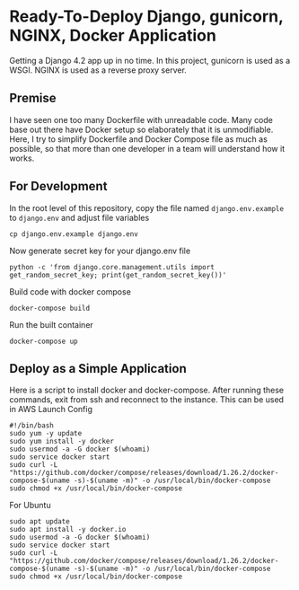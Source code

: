 # Ready-To-Deploy Django, gunicorn, NGINX, Docker Application
Getting a Django 4.2 app up in no time. In this project, gunicorn is used as a WSGI. NGINX is used as a reverse proxy server.

## Premise
I have seen one too many Dockerfile with unreadable code. Many code base out there have Docker setup so elaborately that it is unmodifiable. Here, I try to simplify Dockerfile and Docker Compose file as much as possible, so that more than one developer in a team will understand how it works.

## For Development
In the root level of this repository, copy the file named `django.env.example` to `django.env` and adjust file variables
```
cp django.env.example django.env
```

Now generate secret key for your django.env file

```
python -c 'from django.core.management.utils import get_random_secret_key; print(get_random_secret_key())'
```

Build code with docker compose
```
docker-compose build
```

Run the built container
```
docker-compose up
```

## Deploy as a Simple Application
Here is a script to install docker and docker-compose. After running these commands, exit from ssh and reconnect to the instance. This can be used in AWS Launch Config
```
#!/bin/bash
sudo yum -y update
sudo yum install -y docker
sudo usermod -a -G docker $(whoami)
sudo service docker start
sudo curl -L "https://github.com/docker/compose/releases/download/1.26.2/docker-compose-$(uname -s)-$(uname -m)" -o /usr/local/bin/docker-compose
sudo chmod +x /usr/local/bin/docker-compose
```
For Ubuntu
```
sudo apt update
sudo apt install -y docker.io
sudo usermod -a -G docker $(whoami)
sudo service docker start
sudo curl -L "https://github.com/docker/compose/releases/download/1.26.2/docker-compose-$(uname -s)-$(uname -m)" -o /usr/local/bin/docker-compose
sudo chmod +x /usr/local/bin/docker-compose
```
